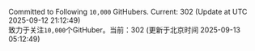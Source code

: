Committed to Following `10,000` GitHubers. Current: <!-- FOLLOWING_COUNT -->302<!-- FOLLOWING_COUNT --> (Update at UTC <!-- LAST_UPDATED -->2025-09-12 21:12:49<!-- LAST_UPDATED -->)<br>
致力于关注`10,000`个GitHuber。当前：<!-- FOLLOWING_COUNT -->302<!-- FOLLOWING_COUNT --> (更新于北京时间 <!-- LAST_UPDATED_CST -->2025-09-13 05:12:49<!-- LAST_UPDATED_CST -->)
